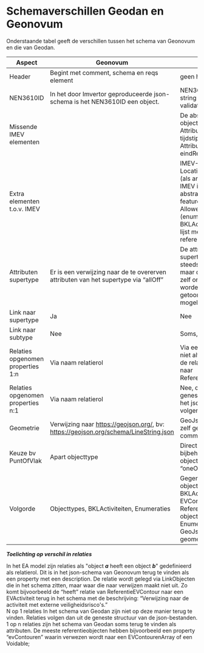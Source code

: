 Schemaverschillen Geodan en Geonovum
====================================

Onderstaande tabel geeft de verschillen tussen het schema van Geonovum en die van Geodan. 

|Aspect|Geonovum|Geodan|
|------|--------|------|
|Header|Begint met comment, schema en reqs element|geen header|
|NEN3610ID|In het door Imvertor geproduceerde json-schema is het NEN3610ID een object.|NEN3610ID is een string met een regex validatie.|
|Missende IMEV elementen||De abstracte objecttypen, Attribuut: tijdstipRegistratie, Attribuut: eindRegistratie|
|Extra elementen t.o.v. IMEV||IMEV-LocatieEVActiviteiten (als array, maar in IMEV is het een abstract supertype), featureType, AllowedFeatureTypes: (enumeratie), Per BKLActiviteit is er een lijst met toegestane referenties.|
|Attributen supertype|Er is een verwijzing naar de te overerven attributen van het supertype via “allOff”|De attributen van de supertypes worden steeds herhaald, maar de supertypes zelf ontbreken en worden alleen als lijst getoond met mogelijke subtypen.|
|Link naar supertype|Ja|Nee|
|Link naar subtype|Nee|Soms, met “oneOf”|
|Relaties opgenomen properties 1:n|Via naam relatierol|Via een array, maar niet altijd, zo mist bv de relatie PRcontour naar ReferentieEVContour.|
|Relaties opgenomen properties n:1|Via naam relatierol|Nee, dat volgt uit de geneste structuur van het json-bestand. Zie volgende paragraaf.|
|Geometrie|Verwijzing naar https://geojson.org/, bv: https://geojson.org/schema/LineString.json |GeoJson geometry zelf gespecificeerd in common-schema|
|Keuze bv PuntOfVlak| Apart objecttype|Direct in bijbehorende objecttype met “oneOf”|
|Volgorde|Objecttypes, BKLActiviteiten, Enumeraties|Gegeneraliseerde objecttypen, BKLActiviteiten, EVContouren, Referenties, Overige objecten, Enumeraties, GeoJson geometrieobjecten|

***Toelichting op verschil in relaties***

In het EA model zijn relaties als "object ***a*** heeft een object ***b***" gedefinieerd als relatierol. Dit is in het json-schema van Geonovum terug te vinden als een property met een description. De relatie wordt gelegd via LinkObjecten die in het schema zitten, maar waar die naar verwijzen maakt niet uit.
Zo komt bijvoorbeeld de “heeft” relatie van ReferentieEVContour naar een EVActiviteit terug in het schema met de beschrijving: “Verwijzing naar de activiteit met externe veiligheidsrisco's.”  
N op 1 relaties In het schema van Geodan zijn niet op deze manier terug te vinden. Relaties volgen dan uit de geneste structuur van de json-bestanden.   
1 op n relaties zijn het schema van Geodan soms terug te vinden als attributen. De meeste referentieobjecten hebben bijvoorbeeld een property “evContouren” waarin verwezen wordt naar een EVContourenArray of een Voidable;


